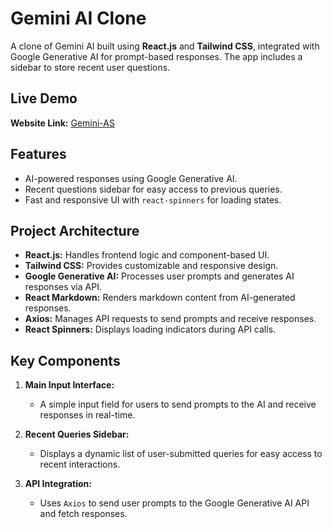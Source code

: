 # Gemini AI Clone

A clone of Gemini AI built using **React.js** and **Tailwind CSS**, integrated with Google Generative AI for prompt-based responses. The app includes a sidebar to store recent user questions.

## Live Demo
**Website Link:** [Gemini-AS](https://gemini-as.netlify.app/)

## Features
- AI-powered responses using Google Generative AI.
- Recent questions sidebar for easy access to previous queries.
- Fast and responsive UI with `react-spinners` for loading states.

## Project Architecture
- **React.js:** Handles frontend logic and component-based UI.
- **Tailwind CSS:** Provides customizable and responsive design.
- **Google Generative AI:** Processes user prompts and generates AI responses via API.
- **React Markdown:** Renders markdown content from AI-generated responses.
- **Axios:** Manages API requests to send prompts and receive responses.
- **React Spinners:** Displays loading indicators during API calls.

## Key Components
1. **Main Input Interface:**
   - A simple input field for users to send prompts to the AI and receive responses in real-time.

2. **Recent Queries Sidebar:**
   - Displays a dynamic list of user-submitted queries for easy access to recent interactions.

3. **API Integration:**
   - Uses `Axios` to send user prompts to the Google Generative AI API and fetch responses.

